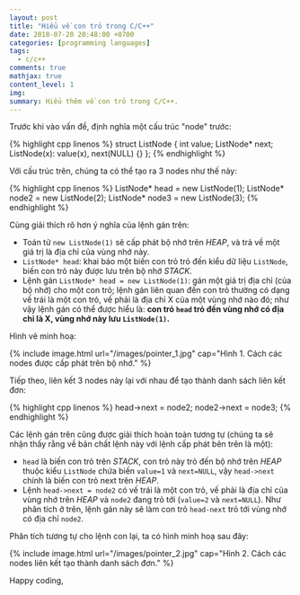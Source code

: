```yaml
---
layout: post
title: "Hiểu về con trỏ trong C/C++"
date: 2018-07-20 20:48:00 +0700
categories: [programming languages]
tags:
  - c/c++
comments: true
mathjax: true
content_level: 1
img:
summary: Hiểu thêm về con trỏ trong C/C++.
---
```


Trước khi vào vấn đề, định nghĩa một cấu trúc "node" trước:

{% highlight cpp linenos %}
struct ListNode {
  int value;
  ListNode* next;
  ListNode(x): value(x), next(NULL) {}
};
{% endhighlight %}

Với cấu trúc trên, chúng ta có thể tạo ra 3 nodes như thế này:

{% highlight cpp linenos %}
ListNode* head = new ListNode(1);
ListNode* node2 = new ListNode(2);
ListNode* node3 = new ListNode(3);
{% endhighlight %}

Cùng giải thích rõ hơn ý nghĩa của lệnh gán trên:
- Toán tử `new ListNode(1)` sẽ cấp phát bộ nhớ trên _HEAP_, và trả về một giá trị là địa chỉ của vùng nhớ này.
- `ListNode* head`: khai báo một biến con trỏ trỏ đến kiểu dữ liệu `ListNode`, biến con trỏ này được lưu trên bộ nhớ _STACK_.
- Lệnh gán `ListNode* head = new ListNode(1)`: gán một giá trị địa chỉ (của bộ nhớ) cho một con trỏ; lệnh gán liên quan đến con trỏ thường có dạng vế trái là một con trỏ, vế phải là địa chỉ X của một vùng nhớ nào đó; như vậy lệnh gán có thể được hiểu là: **con trỏ `head` trỏ đến vùng nhớ có địa chỉ là X, vùng nhớ này lưu `ListNode(1)`.**

Hình vẽ minh hoạ:

{% include image.html
  url="/images/pointer_1.jpg"
  cap="Hình 1. Cách các nodes được cấp phát trên bộ nhớ."
%}

Tiếp theo, liên kết 3 nodes này lại với nhau để tạo thành danh sách liên kết đơn:

{% highlight cpp linenos %}
head->next = node2;
node2->next = node3;
{% endhighlight %}

Các lệnh gán trên cũng được giải thích hoàn toàn tương tự (chúng ta sẽ nhận thấy rằng về bản chất lệnh này với lệnh cấp phát bên trên là một):
- `head` là biến con trỏ trên _STACK_,  con trỏ này trỏ đến bộ nhớ trên _HEAP_ thuộc kiểu `ListNode` chứa biến `value=1` và `next=NULL`, vậy `head->next` chính là biến con trỏ next trên _HEAP_.
- Lệnh `head->next = node2` có vế trái là một con trỏ, vế phải là địa chỉ của vùng nhớ trên _HEAP_ và `node2` đang trỏ tới (`value=2` và `next=NULL`). Như phân tích ở trên, lệnh gán này sẽ làm con trỏ `head-next` trỏ tới vùng nhớ có địa chỉ `node2`.

Phân tích tương tự cho lệnh con lại, ta có hình minh hoạ sau đây:


{% include image.html
  url="/images/pointer_2.jpg"
  cap="Hình 2. Cách các nodes liên kết tạo thành danh sách đơn."
%}

Happy coding,
